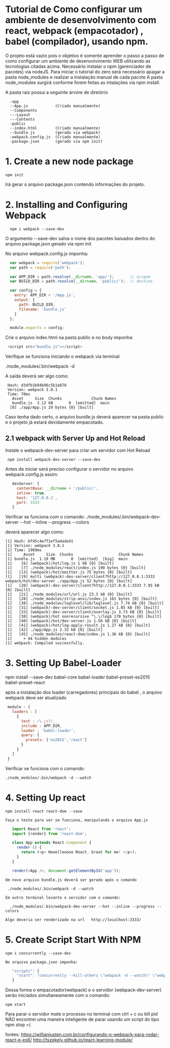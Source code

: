 # Tutorial de Como configurar um ambiente de desenvolvimento com react, webpack (empacotador) , babel (compilador), usando npm.
O projeto está vazio pois o objetivo é somente  aprender o passo a passo de como configurar um ambiente de desenvolvimento WEB utilizando as tecnologias citadas acima.
Necessário instalar o npm (gerenciador de pacotes) via nodeJS.
Para iniciar o tutorial do zero será necessário apagar a pasta node_modules e realizar a instalação manual de cada pacote
A pasta node_modules surgirá conforme forem feitas as intalações via npm install.

A pasta raiz possui a seguinte árvore de diretório
```
  -app
  --App.js            (Criado manualmente)
  --Components
  ---Layout
  ---Contents
  -public
  --index.html        (Criado manualmente)
  --bundle.js         (gerado via webpack)
  -webpack.config.js  (Criado manualmente)
  -package.json       (gerado via npm init)
```
# 1. Create a new node package
```npm
npm init
```
  Irá gerar o arquivo package.json contendo informações do projeto.

# 2. Installing and Configuring Webpack
```
  npm i webpack --save-dev
```
  O argumento --save-dev salva o nome dos pacotes baixados dentro do arquivo package.json gerado via npm init

  No arquivo webpack.config.js imponha:
```javascript
  var webpack = require('webpack');
  var path = require('path');

  var APP_DIR = path.resolve(__dirname, 'app/');       // origem
  var BUILD_DIR = path.resolve(__dirname, 'public/');  // destino

  var config = {
    entry: APP_DIR + '/App.js',
    output: {
      path: BUILD_DIR,
      filename: 'bundle.js'
    }
  };

  module.exports = config;
 ```
  Crie o arquivo index.html na pasta public e no body imponha:
 ```javascript
  <script src="bundle.js"></script>

 ```
  Verifique se funciona iniciando o webpack via terminal

  ./node_modules/.bin/webpack -d

  A saída deverá ser algo como:
 ```shell
  Hash: d3dfb1b94b96c5b1e878
  Version: webpack 3.8.1
  Time: 70ms
    Asset     Size  Chunks             Chunk Names
    bundle.js  3.12 kB       0  [emitted]  main
   [0] ./app/App.js 29 bytes {0} [built]
 ```
  Caso tenha dado certo, o arquivo bundle.js deverá aparecer na pasta public e o projeto já estará devidamente empacotado.

## 2.1 webpack with Server Up and Hot Reload

  Instale o webpack-dev-server para criar um servidor com Hot Reload
 ```
  npm install webpack-dev-server --save-dev
 ```
  Antes de iniciar será preciso configurar o servidor no arquivo webpack.config.js assim:
 ```javascript
    devServer: {
      contentBase: __dirname + '/public/',
      inline: true,
      host: '127.0.0.1',
      port: 3333
    }
 ```
  Verificar se funciona com o comando:
  ./node_modules/.bin/webpack-dev-server --hot --inline --progress --colors

  deverá aparecer algo como:

 ```
[1] Hash: bf45c4e7f1ef5a4ade41
[1] Version: webpack 3.8.1
[1] Time: 1969ms
[1]     Asset     Size  Chunks                    Chunk Names
[1] bundle.js  1.19 MB       0  [emitted]  [big]  main
[1]    [6] (webpack)/hot/log.js 1 kB {0} [built]
[1]    [7] ./node_modules/react/index.js 190 bytes {0} [built]
[1]   [13] (webpack)/hot/emitter.js 75 bytes {0} [built]
[1]   [19] multi (webpack)-dev-server/client?http://127.0.0.1:3333 webpack/hot/dev-server ./app/App.js 52 bytes {0} [built]
[1]   [20] (webpack)-dev-server/client?http://127.0.0.1:3333 7.95 kB {0} [built]
[1]   [21] ./node_modules/url/url.js 23.3 kB {0} [built]
[1]   [28] ./node_modules/strip-ansi/index.js 161 bytes {0} [built]
[1]   [30] ./node_modules/loglevel/lib/loglevel.js 7.74 kB {0} [built]
[1]   [31] (webpack)-dev-server/client/socket.js 1.05 kB {0} [built]
[1]   [33] (webpack)-dev-server/client/overlay.js 3.73 kB {0} [built]
[1]   [38] (webpack)/hot nonrecursive ^\.\/log$ 170 bytes {0} [built]
[1]   [40] (webpack)/hot/dev-server.js 1.56 kB {0} [built]
[1]   [41] (webpack)/hot/log-apply-result.js 1.27 kB {0} [built]
[1]   [42] ./app/App.js 2.32 kB {0} [built]
[1]   [45] ./node_modules/react-dom/index.js 1.36 kB {0} [built]
[1]     + 44 hidden modules
[1] webpack: Compiled successfully.
 ```
# 3. Setting Up Babel-Loader
  npm install --save-dev babel-core babel-loader babel-preset-es2015 babel-preset-react

  após a instalação dos loader (carregadores) principais do babel , o arquivo webpack deve ser atualizado

 ```javascript
  module : {
    loaders : [
      {
        test : /\.js?/,
        include : APP_DIR,
        loader : 'babel-loader',
        query: {
          presets: ['es2015','react']
        }
      }
    ]
  }
 ```
  Verificar se funciona com o comando:
   ```
  ./node_modules/.bin/webpack -d --watch
   ```

  # 4. Setting Up react

    npm install react react-dom --save

    Faça o teste para ver se funciona, manipulando o arquivo App.js

 ```javascript
    import React from 'react';
    import {render} from 'react-dom';

    class App extends React.Component {
      render () {
        return (<p> Heeellooooo React, Great for me! </p>);
      }
    }

    render(<App />, document.getElementById('app'));
 ```

    Um novo arquivo bundle.js deverá ser gerado após o comando

     ./node_modules/.bin/webpack -d --watch   

    Em outro terminal levante o servidor com o comando:

      ./node_modules/.bin/webpack-dev-server --hot --inline --progress --colors   

    Algo deveria ser renderizado na url   http://localhost:3333/

  # 5. Create Script Start With NPM

 ``` npm i concurrently --save-dev ```

    No arquivo package.json imponha:

 ```javascript
    "scripts": {
      "start": "concurrently --kill-others \"webpack -d --watch\" \"webpack-dev-server --hot --inline --progress --colors\""
    }
 ```

 Dessa forma o empacotador(webpack) e o servidor (webpack-dev-server) serão iniciados simultaneamente com o comando:

 ```
 npm start
 ```

Para parar o servidor mate o processo no terminal com ctrl + c ou kill pid
NÃO encontrei uma maneira inteligente de parar usando um script do tipo npm stop =( 

fontes:
https://willianjusten.com.br/configurando-o-webpack-para-rodar-react-e-es6/
http://tszekely.github.io/react-learning-module/
